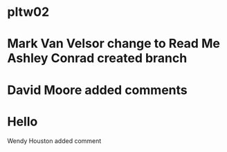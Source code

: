 # pltw02
Mark Van Velsor change to Read Me
Ashley Conrad created branch
=======
David Moore added comments
=======
Hello
=======
Wendy Houston added comment


